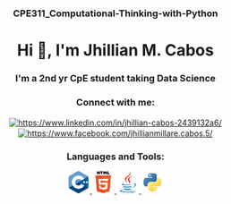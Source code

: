 <h3 align ="center">CPE311_Computational-Thinking-with-Python</h3>

<h1 align="center">Hi 👋, I'm Jhillian M. Cabos</h1>
<h3 align="center">I'm a 2nd yr CpE student taking Data Science</h3>



<h3 align="center">Connect with me:</h3>
<p align="center">
<a href="https://linkedin.com/in/https://www.linkedin.com/in/jhillian-cabos-2439132a6/" target="blank"><img align="center" src="https://raw.githubusercontent.com/rahuldkjain/github-profile-readme-generator/master/src/images/icons/Social/linked-in-alt.svg" alt="https://www.linkedin.com/in/jhillian-cabos-2439132a6/" height="30" width="40" /></a>
<a href="https://fb.com/https://www.facebook.com/jhillianmillare.cabos.5/" target="blank"><img align="center" src="https://raw.githubusercontent.com/rahuldkjain/github-profile-readme-generator/master/src/images/icons/Social/facebook.svg" alt="https://www.facebook.com/jhillianmillare.cabos.5/" height="30" width="40" /></a>
</p>

<h3 align="center">Languages and Tools:</h3>
<p align="center"> <a href="https://www.w3schools.com/cpp/" target="_blank" rel="noreferrer"> <img src="https://raw.githubusercontent.com/devicons/devicon/master/icons/cplusplus/cplusplus-original.svg" alt="cplusplus" width="40" height="40"/> </a> <a href="https://www.w3.org/html/" target="_blank" rel="noreferrer"> <img src="https://raw.githubusercontent.com/devicons/devicon/master/icons/html5/html5-original-wordmark.svg" alt="html5" width="40" height="40"/> </a> <a href="https://www.java.com" target="_blank" rel="noreferrer"> <img src="https://raw.githubusercontent.com/devicons/devicon/master/icons/java/java-original.svg" alt="java" width="40" height="40"/> </a> <a href="https://www.python.org" target="_blank" rel="noreferrer"> <img src="https://raw.githubusercontent.com/devicons/devicon/master/icons/python/python-original.svg" alt="python" width="40" height="40"/> </a> </p>
